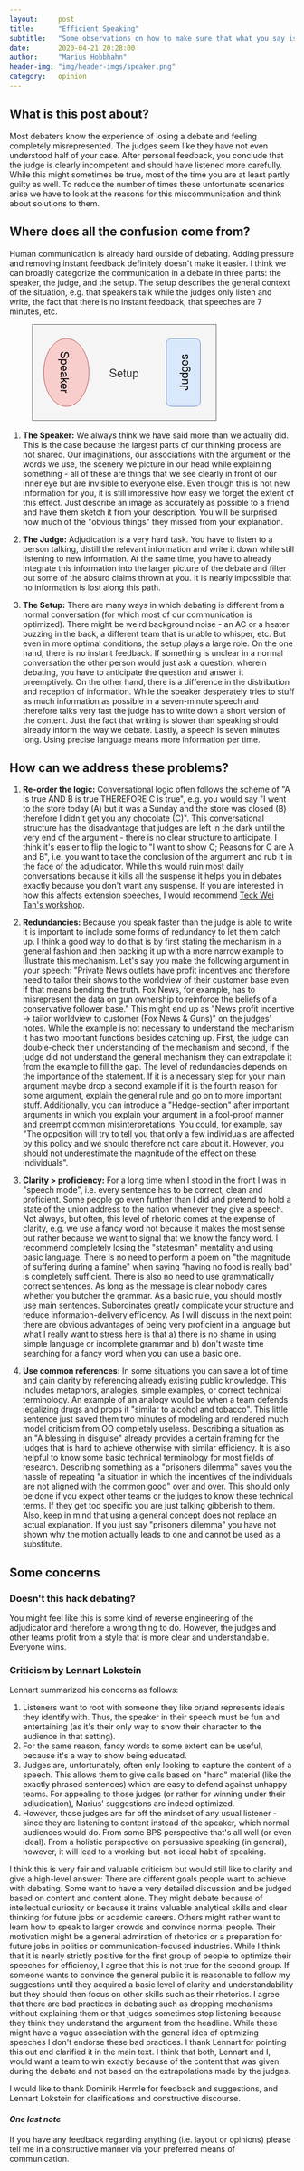 ```yaml
---
layout:     post
title:      "Efficient Speaking"
subtitle:   "Some observations on how to make sure that what you say is being heard"
date:       2020-04-21 20:28:00
author:     "Marius Hobbhahn"
header-img: "img/header-imgs/speaker.png"
category:   opinion
---
```


## What is this post about?

Most debaters know the experience of losing a debate and feeling completely misrepresented. The judges seem like they have not even understood half of your case. After personal feedback, you conclude that the judge is clearly incompetent and should have listened more carefully. While this might sometimes be true, most of the time you are at least partly guilty as well. To reduce the number of times these unfortunate scenarios arise we have to look at the reasons for this miscommunication and think about solutions to them.

## Where does all the confusion come from?

Human communication is already hard outside of debating. Adding pressure and removing instant feedback definitely doesn't make it easier. I think we can broadly categorize the communication in a debate in three parts: the speaker, the judge, and the setup. The setup describes the general context of the situation, e.g. that speakers talk while the judges only listen and write, the fact that there is no instant feedback, that speeches are 7 minutes, etc.

<figure>
  <img src="/img/Efficient_Speeches/setup.png"/>
</figure>

1. **The Speaker:** We always think we have said more than we actually did. This is the case because the largest parts of our thinking process are not shared. Our imaginations, our associations with the argument or the words we use, the scenery we picture in our head while explaining something - all of these are things that we see clearly in front of our inner eye but are invisible to everyone else. Even though this is not new information for you, it is still impressive how easy we forget the extent of this effect. Just describe an image as accurately as possible to a friend and have them sketch it from your description. You will be surprised how much of the "obvious things" they missed from your explanation.

2. **The Judge:** Adjudication is a very hard task. You have to listen to a person talking, distill the relevant information and write it down while still listening to new information. At the same time, you have to already integrate this information into the larger picture of the debate and filter out some of the absurd claims thrown at you. It is nearly impossible that no information is lost along this path.

3. **The Setup:** There are many ways in which debating is different from a normal conversation (for which most of our communication is optimized). There might be weird background noise - an AC or a heater buzzing in the back, a different team that is unable to whisper, etc. But even in more optimal conditions, the setup plays a large role. On the one hand, there is no instant feedback. If something is unclear in a normal conversation the other person would just ask a question, wherein debating, you have to anticipate the question and answer it preemptively. On the other hand, there is a difference in the distribution and reception of information. While the speaker desperately tries to stuff as much information as possible in a seven-minute speech and therefore talks very fast the judge has to write down a short version of the content. Just the fact that writing is slower than speaking should already inform the way we debate. Lastly, a speech is seven minutes long. Using precise language means more information per time.

## How can we address these problems?

1. **Re-order the logic:** Conversational logic often follows the scheme of "A is true AND B is true THEREFORE C is true", e.g. you would say "I went to the store today (A) but it was a Sunday and the store was closed (B) therefore I didn't get you any chocolate (C)". This conversational structure has the disadvantage that judges are left in the dark until the very end of the argument - there is no clear structure to anticipate. I think it's easier to flip the logic to "I want to show C; Reasons for C are A and B", i.e. you want to take the conclusion of the argument and rub it in the face of the adjudicator. While this would ruin most daily conversations because it kills all the suspense it helps you in debates exactly because you don't want any suspense. If you are interested in how this affects extension speeches, I would recommend <a href='https://www.youtube.com/watch?v=35QMP6wGkYw'>Teck Wei Tan's workshop</a>.

2. **Redundancies:** Because you speak faster than the judge is able to write it is important to include some forms of redundancy to let them catch up. I think a good way to do that is by first stating the mechanism in a general fashion and then backing it up with a more narrow example to illustrate this mechanism. Let's say you make the following argument in your speech: "Private News outlets have profit incentives and therefore need to tailor their shows to the worldview of their customer base even if that means bending the truth. Fox News, for example, has to misrepresent the data on gun ownership to reinforce the beliefs of a conservative follower base." This might end up as "News profit incentive -> tailor worldview to customer (Fox News & Guns)" on the judges’ notes. While the example is not necessary to understand the mechanism it has two important functions besides catching up. First, the judge can double-check their understanding of the mechanism and second, if the judge did not understand the general mechanism they can extrapolate it from the example to fill the gap. The level of redundancies depends on the importance of the statement. If it is a necessary step for your main argument maybe drop a second example if it is the fourth reason for some argument, explain the general rule and go on to more important stuff. Additionally, you can introduce a "Hedge-section" after important arguments in which you explain your argument in a fool-proof manner and preempt common misinterpretations. You could, for example, say "The opposition will try to tell you that only a few individuals are affected by this policy and we should therefore not care about it. However, you should not underestimate the magnitude of the effect on these individuals".

3. **Clarity > proficiency:** For a long time when I stood in the front I was in "speech mode", i.e. every sentence has to be correct, clean and proficient. Some people go even further than I did and pretend to hold a state of the union address to the nation whenever they give a speech. Not always, but often, this level of rhetoric comes at the expense of clarity, e.g. we use a fancy word not because it makes the most sense but rather because we want to signal that we know the fancy word. I recommend completely losing the "statesman" mentality and using basic language. There is no need to perform a poem on "the magnitude of suffering during a famine" when saying "having no food is really bad" is completely sufficient. There is also no need to use grammatically correct sentences. As long as the message is clear nobody cares whether you butcher the grammar. As a basic rule, you should mostly use main sentences. Subordinates greatly complicate your structure and reduce information-delivery efficiency. As I will discuss in the next point there are obvious advantages of being very proficient in a language but what I really want to stress here is that a) there is no shame in using simple language or incomplete grammar and b) don't waste time searching for a fancy word when you can use a basic one.

4. **Use common references:** In some situations you can save a lot of time and gain clarity by referencing already existing public knowledge. This includes metaphors, analogies, simple examples, or correct technical terminology. An example of an analogy would be when a team defends legalizing drugs and props it "similar to alcohol and tobacco". This little sentence just saved them two minutes of modeling and rendered much model criticism from OO completely useless. Describing a situation as an "A blessing in disguise" already provides a certain framing for the judges that is hard to achieve otherwise with similar efficiency. It is also helpful to know some basic technical terminology for most fields of research. Describing something as a "prisoners dilemma" saves you the hassle of repeating "a situation in which the incentives of the individuals are not aligned with the common good" over and over. This should only be done if you expect other teams or the judges to know these technical terms. If they get too specific you are just talking gibberish to them. Also, keep in mind that using a general concept does not replace an actual explanation. If you just say "prisoners dilemma" you have not shown why the motion actually leads to one and cannot be used as a substitute.

## Some concerns

### Doesn't this hack debating?

You might feel like this is some kind of reverse engineering of the adjudicator and therefore a wrong thing to do. However, the judges and other teams profit from a style that is more clear and understandable. Everyone wins.

### Criticism by Lennart Lokstein

Lennart summarized his concerns as follows:
1. Listeners want to root with someone they like or/and represents ideals they identify with. Thus, the speaker in their speech must be fun and entertaining (as it's their only way to show their character to the audience in that setting).
2. For the same reason, fancy words to some extent can be useful, because it's a way to show being educated.
3. Judges are, unfortunately, often only looking to capture the content of a speech. This allows them to give calls based on "hard" material (like the exactly phrased sentences) which are easy to defend against unhappy teams. For appealing to those judges (or rather for winning under their adjudication), Marius' suggestions are indeed optimized.
4. However, those judges are far off the mindset of any usual listener - since they are listening to content instead of the speaker, which normal audiences would do. From some BPS perspective that's all well (or even ideal). From a holistic perspective on persuasive speaking (in general), however, it will lead to a working-but-not-ideal habit of speaking.

I think this is very fair and valuable criticism but would still like to clarify and give a high-level answer: There are different goals people want to achieve with debating. Some want to have a very detailed discussion and be judged based on content and content alone. They might debate because of intellectual curiosity or because it trains valuable analytical skills and clear thinking for future jobs or academic careers. Others might rather want to learn how to speak to larger crowds and convince normal people. Their motivation might be a general admiration of rhetorics or a preparation for future jobs in politics or communication-focused industries. While I think that it is nearly strictly positive for the first group of people to optimize their speeches for efficiency, I agree that this is not true for the second group. If someone wants to convince the general public it is reasonable to follow my suggestions until they acquired a basic level of clarity and understandability but they should then focus on other skills such as their rhetorics.
I agree that there are bad practices in debating such as dropping mechanisms without explaining them or that judges sometimes stop listening because they think they understand the argument from the headline. While these might have a vague association with the general idea of optimizing speeches I don't endorse these bad practices. I thank Lennart for pointing this out and clarified it in the main text. I think that both, Lennart and I, would want a team to win exactly because of the content that was given during the debate and not based on the extrapolations made by the judges.

I would like to thank Dominik Hermle for feedback and suggestions, and Lennart Lokstein for clarifications and constructive discourse.


#### ***One last note***

If you have any feedback regarding anything (i.e. layout or opinions) please tell me in a constructive manner via your preferred means of communication.




